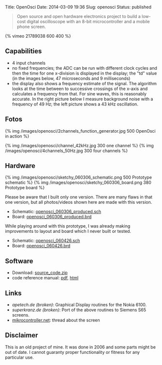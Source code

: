 Title: OpenOsci
Date: 2014-03-09 19:36
Slug: openosci
Status: published


> Open source and open hardware electronics project to build a low-cost digital oscilloscope with an 8-bit microcontroller and a mobile phone screen.

{% vimeo 21789038 600 400 %}


## Capabilities
* 4 input channels
* no fixed frequencies; the ADC can be run with different clock cycles and then the time for one x-division is displayed in the display; the "td" value (in the images below, 47 microseconds and 9 milliseconds)
* the display also shows a frequency estimate of the signal. The algorithm looks at the time between to successive crossings of the x-axis and calculates a frequency from that. For sine waves, this is reasonably accurate. In the right picture below I measure background noise with a frequency of 49 Hz; the left picture shows a 43 kHz oscillation.


## Fotos

{% img /images/openosci/2channels_function_generator.jpg 500 OpenOsci in action %}

{% img /images/openosci/channel_42kHz.jpg 300 one channel %}
{% img /images/openosci/4channels_50Hz.jpg 300 four channels %}



## Hardware
{% img /images/openosci/sketchy_060306_schematic.png 500 Prototype schematic %}
{% img /images/openosci/sketchy_060306_board.png 380 Prototype board %}

Please be aware that I built only one version. There are many flaws in that one version, but all photos/videos shown here are made with this version.

* Schematic: [openosci_060306_produced.sch](/files/openosci/sketchy_060306_produced.sch)
* Board: [openosci_060306_produced.brd](/files/openosci/sketchy_060306_produced.brd)

While playing around with this prototype, I was already making improvements to layout and board which I never built or tested.

* Schematic: [openosci_060426.sch](/files/openosci/sketchy_060426.sch)
* Board: [openosci_060426.brd](/files/openosci/sketchy_060426.brd)


## Software

* Download: [source_code.zip](/files/openosci/source_code.zip)
* code reference manual: [pdf](/files/openosci/reference_manual.pdf), [html](/files/openosci/reference_manual_html/)

## Links
* _apetech.de (broken)_: Graphical Display routines for the Nokia 6100.
* _superkranz.de (broken)_: Port of the above routines to Siemens S65 screens.
* [mikrocontroller.net](http://www.mikrocontroller.net): thread about the screen

## Disclaimer
This is an old project of mine. It was done in 2006 and some parts might be out of date. I cannot guaranty proper functionality or fitness for any particular use.
